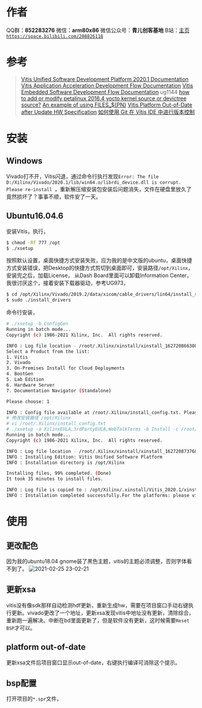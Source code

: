 ﻿# 作者
QQ群：**852283276**
微信：**arm80x86**
微信公众号：**青儿创客基地**
B站：[主页 `https://space.bilibili.com/208826118`](https://space.bilibili.com/208826118)


# 参考
> [Vitis Unified Software Development Platform 2020.1 Documentation](https://www.xilinx.com/html_docs/xilinx2020_1/vitis_doc/index.html)
> [Vitis Application Acceleration Development Flow Documentation](https://www.xilinx.com/html_docs/xilinx2020_1/vitis_doc/kme1569523964461.html)
> [Vitis Embedded Software Development Flow Documentation](https://www.xilinx.com/html_docs/xilinx2020_1/vitis_doc/hly1569525384514.html)
> ug1144
> [how to add or modify petalinux 2016.4 yocto kernel source or devictree source?](https://forums.xilinx.com/t5/Embedded-Linux/how-to-add-or-modify-petalinux-2016-4-yocto-kernel-source-or/m-p/742861)
> [An example of using FILES_${PN}](https://stackoverflow.com/questions/46071039/an-example-of-using-files-pn)
> [Vitis Platform Out-of-Date after Update HW Specification](https://forums.xilinx.com/t5/Embedded-Development-Tools/Vitis-Platform-Out-of-Date-after-Update-HW-Specification/td-p/1157212)
> [如何使用 Git 在 Vitis IDE 中进行版本控制](https://mp.weixin.qq.com/s/aZKljCfXsZlK53EMzmGUeg)

# 安装
## Windows
Vivado打不开，Vitis闪退，通过命令行执行发现`Error: The file D:/Xilinx/Vivado/2020.1/lib/win64.o/librdi_device.dll is corrupt. Please re-install `，重新解压缩安装包安装后问题消失，文件在硬盘里放久了竟然损坏了？事事不顺，软件安了一天。

## Ubuntu16.04.6
安装Vitis，执行，
```bash
$ chmod -Rf 777 /opt
$ ./xsetup
```
按照默认设置，桌面快捷方式安装失败，应为我的是中文版的ubuntu，桌面快捷方式安装错误，把Desktop的快捷方式剪切到桌面即可，安装路径`/opt/Xilinx`，安装完之后，加载License， 从Dash Board里面可以卸载Information Center，我很讨厌这个，接着安装下载器驱动，参考UG973，
```bash
$ cd /opt/Xilinx/Vivado/2019.2/data/xicom/cable_drivers/lin64/install_script/install_drivers/
$ sudo ./install_drivers
```
命令行安装，
```bash
# ./xsetup -b ConfigGen
Running in batch mode...
Copyright (c) 1986-2021 Xilinx, Inc.  All rights reserved.

INFO : Log file location - /root/.Xilinx/xinstall/xinstall_1627208663081.log
Select a Product from the list:
1. Vitis
2. Vivado
3. On-Premises Install for Cloud Deployments
4. BootGen
5. Lab Edition
6. Hardware Server
7. Documentation Navigator (Standalone)

Please choose: 1

INFO : Config file available at /root/.Xilinx/install_config.txt. Please use -c <filename> to point to this install configuration.
# 修改安装路径 /opt/Xilinx
# vi /root/.Xilinx/install_config.txt 
# ./xsetup -a XilinxEULA,3rdPartyEULA,WebTalkTerms -b Install -c /root/.Xilinx/install_config.txt 
Running in batch mode...
Copyright (c) 1986-2021 Xilinx, Inc.  All rights reserved.

INFO : Log file location - /root/.Xilinx/xinstall/xinstall_1627208737680.log
INFO : Installing Edition: Vitis Unified Software Platform
INFO : Installation directory is /opt/Xilinx

Installing files, 99% completed. (Done)                         
It took 35 minutes to install files.

INFO : Log file is copied to : /opt/Xilinx/.xinstall/Vitis_2020.1/xinstall.log
INFO : Installation completed successfully.For the platforms: please visit xilinx.com and review the "Getting Started Guide" UG1301
```

# 使用
## 更改配色
因为我的ubuntu18.04 gnome装了黑色主题，vitis的主题必须调整，否则字体看不到了。
![2021-02-25 23-02-21](https://img-blog.csdnimg.cn/20210317224301848.png?x-oss-process=image/watermark,type_ZmFuZ3poZW5naGVpdGk,shadow_10,text_aHR0cHM6Ly9ibG9nLmNzZG4ubmV0L1podV9aaHVfMjAwOQ==,size_16,color_FFFFFF,t_70)

## 更新xsa
vitis没有像sdk那样自动检测hdf更新，重新生成hw，需要在项目窗口手动右键执行更新。vivado更改了一个地址，更新xsa发现vitis中地址没有更新，清除综合，重新跑一遍解决。中断在bd里面更新了，但是软件没有更新，这时候需要`Reset BSP`才可以。

## platform out-of-date
更新xsa文件后项目窗口显示out-of-date，右键执行编译可消除这个提示。

## bsp配置
打开项目的`*.spr`文件，
